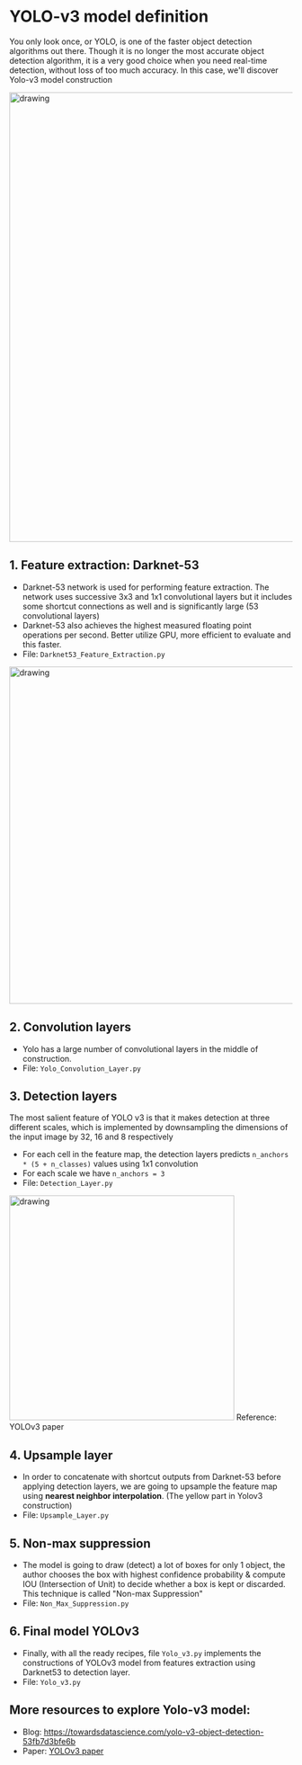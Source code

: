 # YOLO-v3 model definition
You only look once, or YOLO, is one of the faster object detection algorithms out there. Though it is no longer the most accurate object detection algorithm, it is a very good choice when you need real-time detection, without loss of too much accuracy. In this case, we'll discover Yolo-v3 model construction

<img src="https://www.researchgate.net/profile/Paolo-Valdez/publication/341369179/figure/fig1/AS:890935600750593@1589427008836/The-YOLO-v3-architectuhttps://miro.medium.com/max/2000/1*d4Eg17IVJ0L41e7CTWLLSg.pngre.ppm" alt="drawing" width="800"/>

## 1. Feature extraction: Darknet-53
- Darknet-53 network is used for performing feature extraction. The network uses successive 3x3 and 1x1 convolutional layers but it includes some shortcut connections as well and is significantly large (53 convolutional layers)
- Darknet-53 also achieves the highest measured floating point operations per second. Better utilize GPU, more efficient to evaluate and this faster.
- File: `Darknet53_Feature_Extraction.py`

<img src="https://www.researchgate.net/publication/338121987/figure/fig4/AS:839282637938698@1577111982954/Structure-of-the-Darknet53-convolutional-network.png" alt="drawing" width="600"/>

## 2. Convolution layers
- Yolo has a large number of convolutional layers in the middle of construction. 
- File: `Yolo_Convolution_Layer.py`

## 3. Detection layers
The most salient feature of YOLO v3 is that it makes detection at three different scales, which is implemented by downsampling the dimensions of the input image by 32, 16 and 8 respectively
- For each cell in the feature map, the detection layers predicts `n_anchors * (5 + n_classes)` values using 1x1 convolution
- For each scale we have `n_anchors = 3`
- File: `Detection_Layer.py`

<img src="https://miro.medium.com/max/626/1*Dx_VzLT94QoZAAyWbmC57A.png" alt="drawing" width="400"/>
Reference: YOLOv3 paper

## 4. Upsample layer
- In order to concatenate with shortcut outputs from Darknet-53 before applying detection layers, we are going to upsample the feature map using **nearest neighbor interpolation**. (The yellow part in Yolov3 construction)
- File: `Upsample_Layer.py`

## 5. Non-max suppression
- The model is going to draw (detect) a lot of boxes for only 1 object, the author chooses the box with highest confidence probability & compute IOU (Intersection of Unit) to decide whether a box is kept or discarded. This technique is called "Non-max Suppression"
- File: `Non_Max_Suppression.py`

## 6. Final model YOLOv3
- Finally, with all the ready recipes, file `Yolo_v3.py` implements the constructions of YOLOv3 model from features extraction using Darknet53 to detection layer.
- File: `Yolo_v3.py`

## More resources to explore Yolo-v3 model: 
- Blog: https://towardsdatascience.com/yolo-v3-object-detection-53fb7d3bfe6b
- Paper: [YOLOv3 paper](https://arxiv.org/pdf/1804.02767.pdf)

